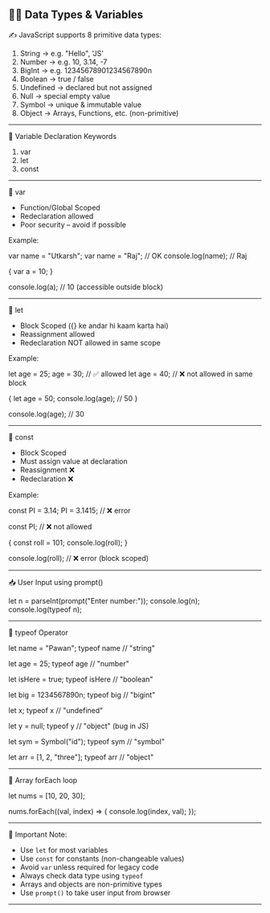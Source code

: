 👨‍🏫 Data Types & Variables
--------------------------------------------

✍️ JavaScript supports 8 primitive data types:

1. String        -> e.g.  "Hello", 'JS'
2. Number        -> e.g.  10, 3.14, -7
3. BigInt        -> e.g.  12345678901234567890n
4. Boolean       -> true / false
5. Undefined     -> declared but not assigned
6. Null          -> special empty value
7. Symbol        -> unique & immutable value
8. Object        -> Arrays, Functions, etc. (non-primitive)

--------------------------------------------

📌 Variable Declaration Keywords

1. var
2. let
3. const

--------------------------------------------

🔹 var
- Function/Global Scoped
- Redeclaration allowed
- Poor security – avoid if possible

Example:

   var name = "Utkarsh";
   var name = "Raj";     // OK
   console.log(name);    // Raj

   {
     var a = 10;
   }

   console.log(a);       // 10 (accessible outside block)

--------------------------------------------

🔹 let
- Block Scoped ({} ke andar hi kaam karta hai)
- Reassignment allowed
- Redeclaration NOT allowed in same scope

Example:

   let age = 25;
   age = 30;             // ✅ allowed
   let age = 40;         // ❌ not allowed in same block

   {
     let age = 50;
     console.log(age);   // 50
   }

   console.log(age);     // 30

--------------------------------------------

🔹 const
- Block Scoped
- Must assign value at declaration
- Reassignment ❌
- Redeclaration ❌

Example:

   const PI = 3.14;
   PI = 3.1415;          // ❌ error

   const PI;             // ❌ not allowed

   {
     const roll = 101;
     console.log(roll);
   }

   console.log(roll);    // ❌ error (block scoped)

--------------------------------------------

📥 User Input using prompt()

   let n = parseInt(prompt("Enter number:"));
   console.log(n);
   console.log(typeof n);

--------------------------------------------

📌 typeof Operator

   let name = "Pawan";
   typeof name     // "string"

   let age = 25;
   typeof age      // "number"

   let isHere = true;
   typeof isHere   // "boolean"

   let big = 1234567890n;
   typeof big      // "bigint"

   let x;
   typeof x        // "undefined"

   let y = null;
   typeof y        // "object" (bug in JS)

   let sym = Symbol("id");
   typeof sym      // "symbol"

   let arr = [1, 2, "three"];
   typeof arr      // "object"

--------------------------------------------

🔁 Array forEach loop

   let nums = [10, 20, 30];

   nums.forEach((val, index) => {
     console.log(index, val);
   });

--------------------------------------------

📝 Important Note:

- Use `let` for most variables
- Use `const` for constants (non-changeable values)
- Avoid `var` unless required for legacy code
- Always check data type using `typeof`
- Arrays and objects are non-primitive types
- Use `prompt()` to take user input from browser

--------------------------------------------

